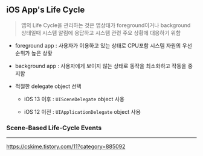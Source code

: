 ## iOS App's Life Cycle

>앱의 Life Cycle을 관리하는 것은 앱상태가 foreground이거나 background 상태일때 시스템 알림에 응답하고 시스템 관련 주요 상황에 대응하기 위함

- foreground app : 사용자가 이용하고 있는 상태로 CPU포함 시스템 자원의 우선순위가 높은 상황

- background app : 사용자에게 보이지 않는 상태로 동작을 최소화하고 작동을 중지함

- 적절한 delegate object 선택

  - iOS 13 이후 :  `UISceneDelegate` object 사용

  - iOS 12 이전 : `UIApplicationDelegate` object 사용

    

### Scene-Based Life-Cycle Events

***

https://cskime.tistory.com/11?category=885092